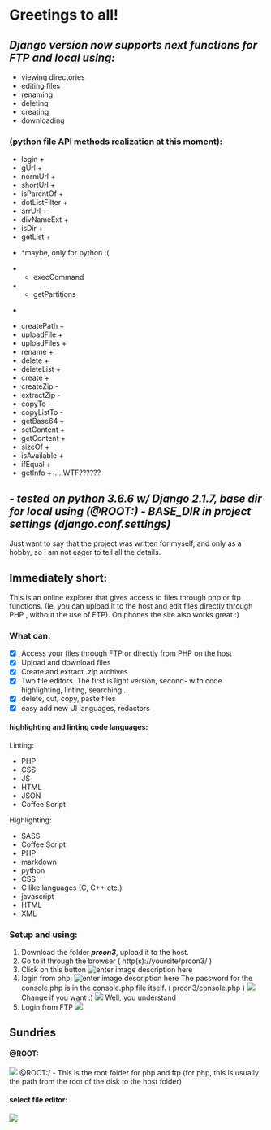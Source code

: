 
# Greetings to all!

## ***Django version now supports next functions for FTP and local using:***
 - viewing directories
 - editing files
 - renaming 
 - deleting
 - creating
 - downloading
 
 ### (python file API methods realization at this moment):
 - login +
 - gUrl +
 - normUrl +
 - shortUrl +
 - isParentOf +
 - dotListFilter +
 - arrUrl +
 - divNameExt +
 - isDir +
 - getList +
* *maybe, only for python :(
 - - execCommand 
 - - getPartitions
*
 - createPath +
 - uploadFile +
 - uploadFiles +
 - rename +
 - delete +
 - deleteList +
 - create +
 - createZip -
 - extractZip -
 - copyTo -
 - copyListTo -
 - getBase64 +
 - setContent +
 - getContent +
 - sizeOf +
 - isAvailable +
 - ifEqual +
 - getInfo +-....WTF??????
## ***- tested on python 3.6.6 w/ Django 2.1.7, base dir for local using (@ROOT:) - BASE_DIR in project settings (django.conf.settings)***


Just want to say that the project was written for myself, and only as a hobby, so I am not eager to tell all the details.

## Immediately short:
This is an online explorer that gives access to files through php or ftp functions.
(Ie, you can upload it to the host and edit files directly through PHP , without the use of FTP).
On phones the site also works great :)
### What can:

 - [x] Access your files through FTP or directly from PHP on the host
 - [x] Upload and download files
 - [x] Create and extract .zip archives
 - [x] Two file editors. The first is light version, second- with code highlighting, linting, searching...
 - [x] delete, cut, copy, paste files
 - [x] easy add new UI languages, redactors

#### highlighting and linting code languages:
Linting:

 - PHP
 - CSS
 - JS
 - HTML
 - JSON
 - Coffee Script

Highlighting:

 - SASS
 - Coffee Script
 - PHP
 - markdown
 - python
 - CSS
 - C like languages (C, C++ etc.)
 - javascript
 - HTML
 - XML

### Setup and using:
1. Download the folder ***prcon3***, upload it to the host.
2. Go to it through the browser ( http(s)://yoursite/prcon3/ )
3. Click on this button 
![enter image description here](https://i.ibb.co/RDGzDhj/image.png)
4. login from php:
![enter image description here](https://i.ibb.co/wr1C97T/image.png)
The password for the console.php is in the console.php file itself.
( prcon3/console.php )
![
](https://i.ibb.co/0VxrBSb/image.png)
Change if you want :)
![
](https://i.ibb.co/7G8gB2t/image.png)
Well, you understand
5. Login from FTP
![
](https://i.ibb.co/KhDsPsH/image.png)
## Sundries
#### @ROOT:
![
](https://i.ibb.co/8BPJW70/image.png)
@ROOT:/ - This is the root folder for php and ftp (for php, this is usually the path from the root of the disk to the host folder)

#### select file editor:
![
](https://i.ibb.co/HrWDNcj/image.png)
